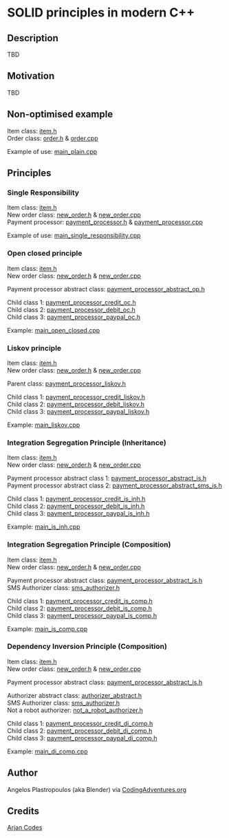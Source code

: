 # SOLID principles in modern C++

## Description
TBD

## Motivation
TBD

## Non-optimised example

Item class: [item.h](./include/item.h) \
Order class: [order.h](./include/order.h) & [order.cpp](./src/order.cpp)

Example of use: [main_plain.cpp](examples/main_plain.cpp)

## Principles

### Single Responsibility

Item class: [item.h](./include/item.h) \
New order class: [new_order.h](./include/new_order.h) & [new_order.cpp](./src/new_order.cpp) \
Payment processor: [payment_processor.h](./include/payment_processor.h) & [payment_processor.cpp](./src/payment_processor.cpp)

Example of use: [main_single_responsibility.cpp](examples/main_single_responsibility.cpp)

### Open closed principle

Item class: [item.h](./include/item.h) \
New order class: [new_order.h](./include/new_order.h) & [new_order.cpp](./src/new_order.cpp) 

Payment processor abstract class: [payment_processor_abstract_op.h](./include/payment_processor_abstract_oc.h)

Child class 1: [payment_processor_credit_oc.h](./include/payment_processor_credit_oc.h) \
Child class 2: [payment_processor_debit_oc.h](./include/payment_processor_debit_oc.h) \
Child class 3: [payment_processor_paypal_oc.h](./include/payment_processor_paypal_oc.h)

Example: [main_open_closed.cpp](examples/main_open_closed.cpp)

### Liskov principle

Item class: [item.h](./include/item.h) \
New order class: [new_order.h](./include/new_order.h) & [new_order.cpp](./src/new_order.cpp)

Parent class: [payment_processor_liskov.h](./include/payment_processor_abstract_liskov.h)

Child class 1: [payment_processor_credit_liskov.h](./include/payment_processor_credit_liskov.h) \
Child class 2: [payment_processor_debit_liskov.h](./include/payment_processor_debit_liskov.h) \
Child class 3: [payment_processor_paypal_liskov.h](./include/payment_processor_paypal_liskov.h)

Example: [main_liskov.cpp](examples/main_liskov.cpp)

### Integration Segregation Principle (Inheritance)

Item class: [item.h](./include/item.h) \
New order class: [new_order.h](./include/new_order.h) & [new_order.cpp](./src/new_order.cpp) 

Payment processor abstract class 1: [payment_processor_abstract_is.h](./include/payment_processor_abstract_is.h) \
Payment processor abstract class 2: [payment_processor_abstract_sms_is.h](./include/payment_processor_abstract_sms_is_inh.h)

Child class 1: [payment_processor_credit_is_inh.h](./include/payment_processor_credit_is_inh.h) \
Child class 2: [payment_processor_debit_is_inh.h](./include/payment_processor_debit_is_inh.h) \
Child class 3: [payment_processor_paypal_is_inh.h](./include/payment_processor_paypal_is_inh.h) 

Example: [main_is_inh.cpp](examples/main_is_inh.cpp)

### Integration Segregation Principle (Composition)

Item class: [item.h](./include/item.h) \
New order class: [new_order.h](./include/new_order.h) & [new_order.cpp](./src/new_order.cpp) 

Payment processor abstract  class: [payment_processor_abstract_is.h](./include/payment_processor_abstract_is.h) \
SMS Authorizer class: [sms_authorizer.h](./include/sms_authorizer.h)

Child class 1: [payment_processor_credit_is_comp.h](./include/payment_processor_credit_is_comp.h) \
Child class 2: [payment_processor_debit_is_comp.h](./include/payment_processor_debit_is_comp.h) \
Child class 3: [payment_processor_paypal_is_comp.h](./include/payment_processor_paypal_is_comp.h)

Example: [main_is_comp.cpp](examples/main_is_comp.cpp)

### Dependency Inversion Principle (Composition)

Item class: [item.h](./include/item.h) \
New order class: [new_order.h](./include/new_order.h) & [new_order.cpp](./src/new_order.cpp)

Payment processor abstract class: [payment_processor_abstract_is.h](./include/payment_processor_abstract_is.h)

Authorizer abstract class: [authorizer_abstract.h](./include/authorizer_abstract.h) \
SMS Authorizer class: [sms_authorizer.h](./include/sms_authorizer_di.h) \
Not a robot authorizer: [not_a_robot_authorizer.h](./include/not_a_robot_authorizer_di.h)

Child class 1: [payment_processor_credit_di_comp.h](./include/payment_processor_credit_di_comp.h) \
Child class 2: [payment_processor_debit_di_comp.h](./include/payment_processor_debit_di_comp.h) \
Child class 3: [payment_processor_paypal_di_comp.h](./include/payment_processor_paypal_di_comp.h)

Example: [main_di_comp.cpp](examples/main_di_comp.cpp)

## Author
Angelos Plastropoulos (aka Blender) via [CodingAdventures.org](http://codingadventures.org/)


## Credits
[Arjan Codes](https://www.youtube.com/channel/UCVhQ2NnY5Rskt6UjCUkJ_DA)